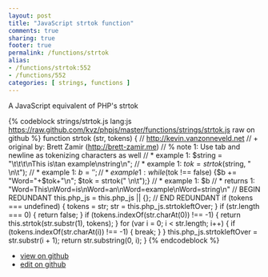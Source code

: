 ```yaml
---
layout: post
title: "JavaScript strtok function"
comments: true
sharing: true
footer: true
permalink: /functions/strtok
alias:
- /functions/strtok:552
- /functions/552
categories: [ strings, functions ]
---
```

A JavaScript equivalent of PHP's strtok
<!-- more -->
{% codeblock strings/strtok.js lang:js https://raw.github.com/kvz/phpjs/master/functions/strings/strtok.js raw on github %}
function strtok (str, tokens) {
    // http://kevin.vanzonneveld.net
    // +   original by: Brett Zamir (http://brett-zamir.me)
    // %        note 1: Use tab and newline as tokenizing characters as well
    // *     example 1: $string = "\t\t\t\nThis is\tan example\nstring\n";
    // *     example 1: $tok = strtok($string, " \n\t");
    // *     example 1: $b = '';
    // *     example 1: while ($tok !== false) {$b += "Word="+$tok+"\n"; $tok = strtok(" \n\t");}
    // *     example 1: $b
    // *     returns 1: "Word=This\nWord=is\nWord=an\nWord=example\nWord=string\n"
    // BEGIN REDUNDANT
    this.php_js = this.php_js || {};
    // END REDUNDANT
    if (tokens === undefined) {
        tokens = str;
        str = this.php_js.strtokleftOver;
    }
    if (str.length === 0) {
        return false;
    }
    if (tokens.indexOf(str.charAt(0)) !== -1) {
        return this.strtok(str.substr(1), tokens);
    }
    for (var i = 0; i < str.length; i++) {
        if (tokens.indexOf(str.charAt(i)) !== -1) {
            break;
        }
    }
    this.php_js.strtokleftOver = str.substr(i + 1);
    return str.substring(0, i);
}
{% endcodeblock %}
<ul>
 <li><a href="https://github.com/kvz/phpjs/blob/master/functions/strings/strtok.js">view on github</a></li>
 <li><a href="https://github.com/kvz/phpjs/edit/master/functions/strings/strtok.js">edit on github</a></li>
</ul>
